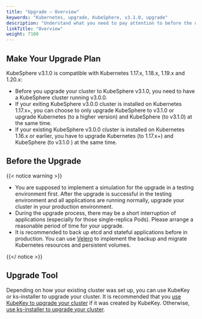 ```yaml
---
title: "Upgrade — Overview"
keywords: "Kubernetes, upgrade, KubeSphere, v3.1.0, upgrade"
description: "Understand what you need to pay attention to before the upgrade, such as versions and upgrade tools."
linkTitle: "Overview"
weight: 7100
---
```


## Make Your Upgrade Plan

KubeSphere v3.1.0 is compatible with Kubernetes 1.17.x, 1.18.x, 1.19.x and 1.20.x:

- Before you upgrade your cluster to KubeSphere v3.1.0, you need to have a KubeSphere cluster running v3.0.0.
- If your exiting KubeSphere v3.0.0 cluster is installed on Kubernetes 1.17.x+, you can choose to only upgrade KubeSphere to v3.1.0 or upgrade Kubernetes (to a higher version) and KubeSphere (to v3.1.0) at the same time.
- If your existing KubeSphere v3.0.0 cluster is installed on Kubernetes 1.16.x or earlier, you have to upgrade Kubernetes (to 1.17.x+) and KubeSphere (to v3.1.0 ) at the same time.

## Before the Upgrade

{{< notice warning >}}

- You are supposed to implement a simulation for the upgrade in a testing environment first. After the upgrade is successful in the testing environment and all applications are running normally, upgrade your cluster in your production environment.
- During the upgrade process, there may be a short interruption of applications (especially for those single-replica Pods). Please arrange a reasonable period of time for your upgrade.
- It is recommended to back up etcd and stateful applications before in production. You can use [Velero](https://velero.io/) to implement the backup and migrate Kubernetes resources and persistent volumes.

{{</ notice >}}

## Upgrade Tool

Depending on how your existing cluster was set up, you can use KubeKey or ks-installer to upgrade your cluster. It is recommended that you [use KubeKey to upgrade your cluster](../upgrade-with-kubekey/) if it was created by KubeKey. Otherwise, [use ks-installer to upgrade your cluster](../upgrade-with-ks-installer/).
